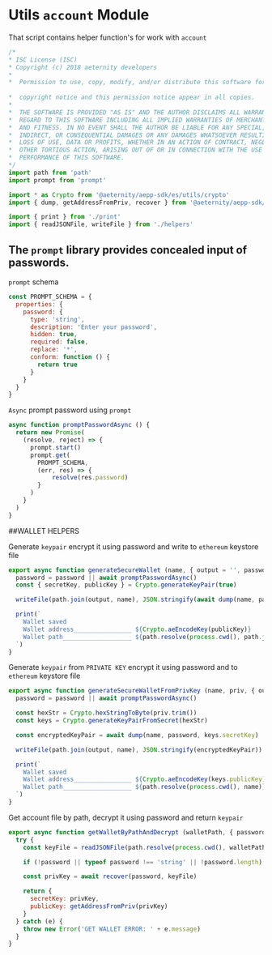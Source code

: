 



# Utils `account` Module
That script contains helper function's for work with `account`


  

```js
/*
* ISC License (ISC)
* Copyright (c) 2018 aeternity developers
*
*  Permission to use, copy, modify, and/or distribute this software for any
                                                                        *  purpose with or without fee is hereby granted, provided that the above
*  copyright notice and this permission notice appear in all copies.
*
*  THE SOFTWARE IS PROVIDED "AS IS" AND THE AUTHOR DISCLAIMS ALL WARRANTIES WITH
*  REGARD TO THIS SOFTWARE INCLUDING ALL IMPLIED WARRANTIES OF MERCHANTABILITY
*  AND FITNESS. IN NO EVENT SHALL THE AUTHOR BE LIABLE FOR ANY SPECIAL, DIRECT,
*  INDIRECT, OR CONSEQUENTIAL DAMAGES OR ANY DAMAGES WHATSOEVER RESULTING FROM
*  LOSS OF USE, DATA OR PROFITS, WHETHER IN AN ACTION OF CONTRACT, NEGLIGENCE OR
*  OTHER TORTIOUS ACTION, ARISING OUT OF OR IN CONNECTION WITH THE USE OR
*  PERFORMANCE OF THIS SOFTWARE.
*/
import path from 'path'
import prompt from 'prompt'

import * as Crypto from '@aeternity/aepp-sdk/es/utils/crypto'
import { dump, getAddressFromPriv, recover } from '@aeternity/aepp-sdk/es/utils/keystore'

import { print } from './print'
import { readJSONFile, writeFile } from './helpers'


```







## The `prompt` library provides concealed input of passwords.








`prompt` schema


  

```js
const PROMPT_SCHEMA = {
  properties: {
    password: {
      type: 'string',
      description: 'Enter your password',
      hidden: true,
      required: false,
      replace: '*',
      conform: function () {
        return true
      }
    }
  }
}


```







`Async` prompt password using `prompt`


  

```js
async function promptPasswordAsync () {
  return new Promise(
    (resolve, reject) => {
      prompt.start()
      prompt.get(
        PROMPT_SCHEMA,
        (err, res) => {
            resolve(res.password)
        }
      )
    }
  )
}


```







##WALLET HELPERS








Generate `keypair` encrypt it using password and write to `ethereum` keystore file


  

```js
export async function generateSecureWallet (name, { output = '', password }) {
  password = password || await promptPasswordAsync()
  const { secretKey, publicKey } = Crypto.generateKeyPair(true)

  writeFile(path.join(output, name), JSON.stringify(await dump(name, password, secretKey)))

  print(`
    Wallet saved
    Wallet address________________ ${Crypto.aeEncodeKey(publicKey)}
    Wallet path___________________ ${path.resolve(process.cwd(), path.join(output, name))}
  `)
}


```







Generate `keypair` from `PRIVATE KEY` encrypt it using password and to `ethereum` keystore file


  

```js
export async function generateSecureWalletFromPrivKey (name, priv, { output, password }) {
  password = password || await promptPasswordAsync()

  const hexStr = Crypto.hexStringToByte(priv.trim())
  const keys = Crypto.generateKeyPairFromSecret(hexStr)

  const encryptedKeyPair = await dump(name, password, keys.secretKey)

  writeFile(path.join(output, name), JSON.stringify(encryptedKeyPair))

  print(`
    Wallet saved
    Wallet address________________ ${Crypto.aeEncodeKey(keys.publicKey)}
    Wallet path___________________ ${path.resolve(process.cwd(), name)}
  `)
}


```







Get account file by path, decrypt it using password and return `keypair`


  

```js
export async function getWalletByPathAndDecrypt (walletPath, { password } = {}) {
  try {
    const keyFile = readJSONFile(path.resolve(process.cwd(), walletPath))

    if (!password || typeof password !== 'string' || !password.length) password = await promptPasswordAsync()

    const privKey = await recover(password, keyFile)

    return {
      secretKey: privKey,
      publicKey: getAddressFromPriv(privKey)
    }
  } catch (e) {
    throw new Error('GET WALLET ERROR: ' + e.message)
  }
}


```




